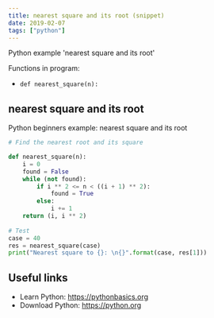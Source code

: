 ```yaml
---
title: nearest square and its root (snippet)
date: 2019-02-07
tags: ["python"]
---
```

Python example 'nearest square and its root'

Functions in program: 
* `def nearest_square(n):`

## nearest square and its root

Python beginners example: nearest square and its root

```python
# Find the nearest root and its square

def nearest_square(n):
    i = 0
    found = False
    while (not found):
        if i ** 2 <= n < ((i + 1) ** 2):
            found = True
        else:
            i += 1
    return (i, i ** 2)
    
# Test
case = 40
res = nearest_square(case)
print("Nearest square to {}: \n{}".format(case, res[1]))


```

## Useful links

- Learn Python: https://pythonbasics.org
- Download Python: https://python.org
